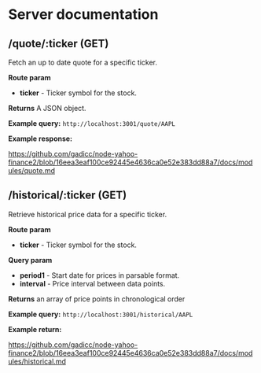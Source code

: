 # Server documentation

## /quote/:ticker (GET)

Fetch an up to date quote for a specific ticker.

**Route param**

- **ticker** - Ticker symbol for the stock.

**Returns** A JSON object.

**Example query:** `http://localhost:3001/quote/AAPL`

**Example response:**

https://github.com/gadicc/node-yahoo-finance2/blob/16eea3eaf100ce92445e4636ca0e52e383dd88a7/docs/modules/quote.md

## /historical/:ticker (GET)

Retrieve historical price data for a specific ticker.

**Route param**

- **ticker** - Ticker symbol for the stock.

**Query param**

- **period1** - Start date for prices in parsable format.
- **interval** - Price interval between data points.

**Returns** an array of price points in chronological order

**Example query:** `http://localhost:3001/historical/AAPL`

**Example return:**

https://github.com/gadicc/node-yahoo-finance2/blob/16eea3eaf100ce92445e4636ca0e52e383dd88a7/docs/modules/historical.md